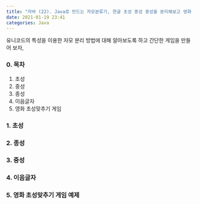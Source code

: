 ```yaml
---
title: "자바 (22). Java로 만드는 자모분류기, 한글 초성 종성 중성을 분리해보고 영화 초성맞추기 게임 만들기" 
date: 2021-01-19 23:41
categories: Java
---
```


유니코드의 특성을 이용한 자모 분리 방법에 대해 알아보도록 하고 간단한 게임을 만들어 보자,

### 0. 목차
1. 초성
2. 중성
3. 종성
4. 이음글자
5. 영화 초성맞추기 게임

### 1. 초성

### 2. 종성

### 3. 중성

### 4. 이음글자

### 5. 영화 초성맞추기 게임 예제
